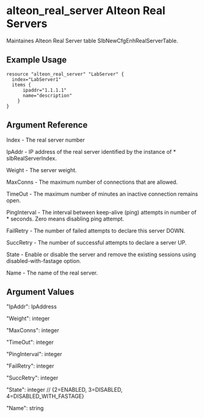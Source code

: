# alteon_real_server Alteon Real Servers

Maintaines Alteon Real Server table SlbNewCfgEnhRealServerTable.  

## Example Usage

```
resource "alteon_real_server" "LabServer" {
  index="LabServer1"
  items {
      ipaddr="1.1.1.1"
      name="description"
    }
}
```

## Argument Reference

Index - The real server number

IpAddr - IP address of the real server identified by the instance of * slbRealServerIndex.

Weight - The server weight.

MaxConns - The maximum number of connections that are allowed.

TimeOut - The maximum number of minutes an inactive connection remains open.

PingInterval - The interval between keep-alive (ping) attempts in number of * seconds. Zero means disabling ping attempt.

FailRetry - The number of failed attempts to declare this server DOWN.

SuccRetry - The number of successful attempts to declare a server UP.

State - Enable or disable the server and remove the existing sessions using disabled-with-fastage option.

Name - The name of the real server.

## Argument Values

"IpAddr": IpAddress

"Weight": integer

"MaxConns": integer

"TimeOut": integer

"PingInterval": integer

"FailRetry": integer

"SuccRetry": integer

"State": integer // {2=ENABLED, 3=DISABLED, 4=DISABLED_WITH_FASTAGE}

"Name": string